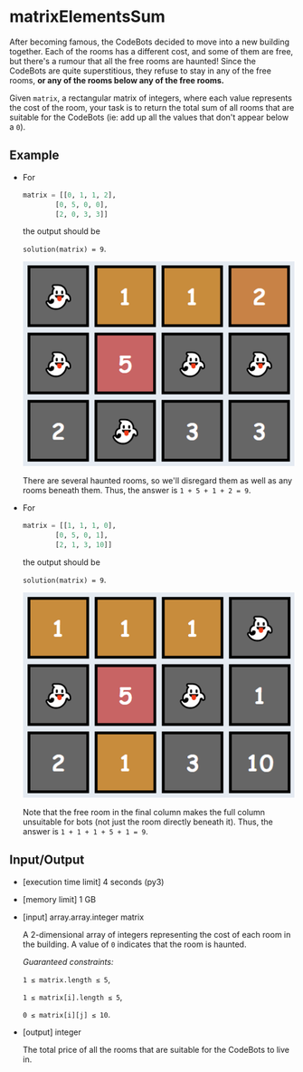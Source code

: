 # matrixElementsSum

After becoming famous, the CodeBots decided to move into a new building together. Each of the rooms has a different cost, and some of them are free, but there's a rumour that all the free rooms are haunted! Since the CodeBots are quite superstitious, they refuse to stay in any of the free rooms, **or any of the rooms below any of the free rooms.**

Given `matrix`, a rectangular matrix of integers, where each value represents the cost of the room, your task is to return the total sum of all rooms that are suitable for the CodeBots (ie: add up all the values that don't appear below a `0`).

## Example

- For

    ``` python
    matrix = [[0, 1, 1, 2],
            [0, 5, 0, 0],
            [2, 0, 3, 3]]
    ```

    the output should be

    `solution(matrix) = 9`.

    ![Alt text](image.png)

    There are several haunted rooms, so we'll disregard them as well as any rooms beneath them. Thus, the answer is `1 + 5 + 1 + 2 = 9`.

- For

    ```python
    matrix = [[1, 1, 1, 0],
            [0, 5, 0, 1],
            [2, 1, 3, 10]]
    ```

    the output should be

    `solution(matrix) = 9`.

    ![Alt text](image-1.png)

    Note that the free room in the final column makes the full column unsuitable for bots (not just the room directly beneath it). Thus, the answer is `1 + 1 + 1 + 5 + 1 = 9`.

## Input/Output

- [execution time limit] 4 seconds (py3)
- [memory limit] 1 GB
- [input] array.array.integer matrix

    A 2-dimensional array of integers representing the cost of each room in the building. A value of `0` indicates that the room is haunted.

    *Guaranteed constraints:*

    `1 ≤ matrix.length ≤ 5`,

    `1 ≤ matrix[i].length ≤ 5`,

    `0 ≤ matrix[i][j] ≤ 10`.

- [output] integer

    The total price of all the rooms that are suitable for the CodeBots to live in.
